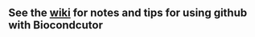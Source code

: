 ## See the <a href="https://github.com/Bioconductor/BiocGithubHelp/wiki/">wiki</a> for notes and tips for using github with Biocondcutor
<!--
Every bioc/fhcrc project (including this one, the githubCribsheet) is a separate repository maintained under 

   https://github.com/Bioconductor
   
### Create your own project (aka repository, or 'repo'):

 * Register as a user:  https://github.com/signup/free
 * Send an email to pshannon AT fhcrc.org so that I can give you permissions to create your repo under Bioconductor.
 * Go to https://github.com/Bioconductor.  Sign in.
 * Create your new repo by clicking on the leftmost of the three buttons you will find at the top right corner of the page. 
 It has a '+' on it.
 * This takes you to a new page where you will be asked to name your project.
 * On this same page you can edit your repo's <b>README.md</b> which (like this file you are currently reading) records the central documentation for your project.
 * Save your changes to README.md by clicking on the <b>Commit Changes</b> button found at the bottom right corner of the page.

### Setup your computer for git 
  * <code>git config --global user.name  "your.github.account.name"
  * <code>git config --global user.email "you@place.com"</code>
  * configure the <b>credential.helper</b>. Alas, this step differs by operating system because passwords are saved in different ways on osx, linux and windows.   Please get the right instructions for your computer at https://help.github.com/articles/set-up-git
 

### Clone the project onto your own computer

 * cd toSomeDirectoryOfYourChoice
 * <code> git clone https://github.com/Bioconductor/githubCribsheet.git</code> with these results
     * a <b>local repo</b> is created 
     * a <b>working copy</b> is created
     * thus <b>three</b> versions of the code exist

### Using SSH keys
 * If you want to use ssh keys instead of https to connect, see this guide: https://help.github.com/articles/generating-ssh-keys
 * The command to clone the project is then <code>git clone git@github.com:Bioconductor/githubCribsheet.git</code>

### Overview of basic operations

 * Making changes to your <b>working copy</b> propagate them to <b>BOTH</b> of your repos:
    * Add some text to REAMDE.md, whose contents you originall created at the github website
    * git diff README.md will report differences between your <b>local repo</b> and your <b>working copy</b>
    * update the <b>local repo</b>:  
        <code> git commit -m "added one line, modifying my local working copy" README.md</code>
    * update <b>github</b>: 
        <code> git push</code>
    * make sure your <b>local repo</b> and <b>working copy</b> have a record of the update 
      you just did to the <b>github repo</b>:   <code>git pull</code>

  
### Add a user to your project

 * The new user needs a github login id
 * From the project home page, click the <b>Admin</b> button
 * Click the <b>Teams</b> button
 * Click the <b>Owners</b> button
 * Enter the new user's github id

### From SVN to git and back ??

Does this work? Who knows.

I explored git / svn a little last night. It seems there is 'git svn'
(separate from git but widely available), and that steps might be

1. Make a repository on github, e.g., http://github.com/mtmorgan/test

2. clone the svn repository locally

  git svn clone \
      https://hedgehog.fhcrc.org/bioconductor/trunk/madman/Rpacks/graph
	  
This pulls in all the revision history but I think instead it might
make sense to limit that (e.g., to the last time the version was
bumped during a release) by making a directory, initiating a git
repository, fetching a particular revision from svn, and then rebasing
to the current version
	  
    mkdir graph && cd graph
      git svn init \
          https://hedgehog.fhcrc.org/bioconductor/trunk/madman/Rpacks/graph
    git svn fetch -r64680
	git svn rebase
				  
and then I see
				  
	$ git log --oneline
	4aea3d4 The following previously deprecated functions have been made
	b11e47e bumped version numbers after creating 2.10 branch
				  
3. add information about the git repository

    git remote add origin \
	    http://github.com/Bioconductor-mentored/graph.git
		
4. push the svn clone to github

    git push -u origin master
  
this gets us a github repository with a snapshot of our svn; my
handiwork is at
  
    https://github.com/mtmorgan/test
	
We could then git going on all of our revisions and finally...
	
5. When done and ready to send back to Bioconductor's svn tree
	
	git svn dcommit 

-->
